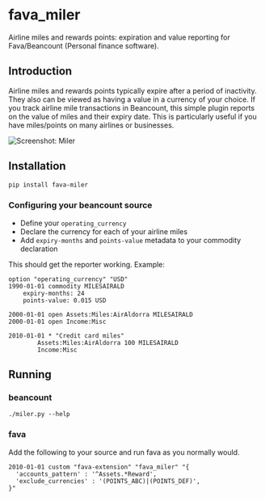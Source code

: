 # fava_miler
Airline miles and rewards points: expiration and value reporting for Fava/Beancount
(Personal finance software).

## Introduction
Airline miles and rewards points typically expire after a period of inactivity. They
also can be viewed as having a value in a currency of your choice. If you track airline
mile transactions in Beancount, this simple plugin reports on the value of miles and
their expiry date. This is particularly useful if you have miles/points on many airlines
or businesses.

![Screenshot: Miler](https://images2.imgbox.com/7f/84/rnlNN133_o.png)

## Installation
```bash
pip install fava-miler
```

### Configuring your beancount source
- Define your `operating_currency`
- Declare the currency for each of your airline miles
- Add `expiry-months` and `points-value` metadata to your commodity declaration

This should get the reporter working. Example:

```
option "operating_currency" "USD"
1990-01-01 commodity MILESAIRALD
    expiry-months: 24
    points-value: 0.015 USD

2000-01-01 open Assets:Miles:AirAldorra MILESAIRALD
2000-01-01 open Income:Misc

2010-01-01 * "Credit card miles"
        Assets:Miles:AirAldorra 100 MILESAIRALD
        Income:Misc
```

## Running

### beancount
```
./miler.py --help
```

### fava
Add the following to your source and run fava as you normally would.

```
2010-01-01 custom "fava-extension" "fava_miler" "{
  'accounts_pattern' : '^Assets.*Reward',
  'exclude_currencies' : '(POINTS_ABC)|(POINTS_DEF)',
}"
```
